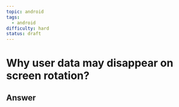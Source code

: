 ```yaml
---
topic: android
tags:
  - android
difficulty: hard
status: draft
---
```


# Why user data may disappear on screen rotation?

## Answer

